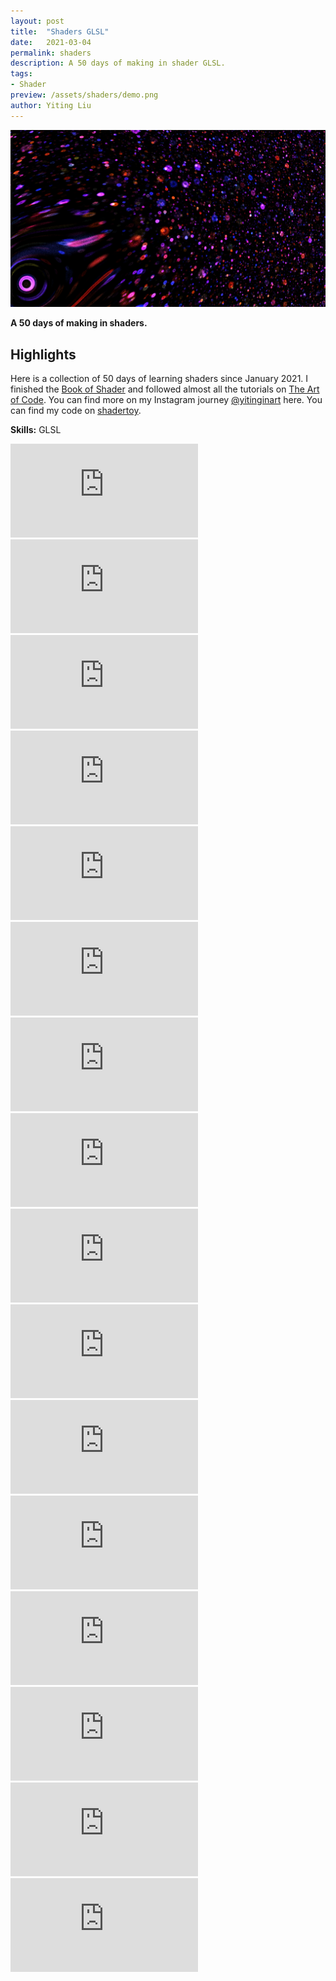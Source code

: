 ```yaml
---
layout: post
title:  "Shaders GLSL"
date:   2021-03-04
permalink: shaders
description: A 50 days of making in shader GLSL. 
tags: 
- Shader
preview: /assets/shaders/demo.png
author: Yiting Liu 
---
```


![assets/shaders/demo.png](assets/shaders/demo.png)

**A 50 days of making in shaders.**

## Highlights

Here is a collection of 50 days of learning shaders since January 2021. I finished the [Book of Shader](https://thebookofshaders.com/) and followed almost all the tutorials on [The Art of Code](https://www.youtube.com/c/TheArtofCodeIsCool/playlists). You can find more on my Instagram journey [@yitinginart](https://www.instagram.com/yitinginart/) here. You can find my code on [shadertoy](https://www.shadertoy.com/user/YitingLiu). 

**Skills:** GLSL

<div class="grid-parent2">

<div class="iframe-container">
<iframe class="responsive-iframe" src="https://player.vimeo.com/video/520156152" frameborder="0" allow="autoplay; fullscreen" allowfullscreen></iframe>
</div>

<div class="iframe-container">
<iframe class="responsive-iframe" src="https://player.vimeo.com/video/520156071" frameborder="0" allow="autoplay; fullscreen" allowfullscreen></iframe>
</div>

<div class="iframe-container">
<iframe class="responsive-iframe" src="https://player.vimeo.com/video/520156333" frameborder="0" allow="autoplay; fullscreen" allowfullscreen></iframe>
</div>

<div class="iframe-container">
<iframe class="responsive-iframe" src="https://player.vimeo.com/video/520156276" frameborder="0" allow="autoplay; fullscreen" allowfullscreen></iframe>
</div>

<div class="iframe-container">
<iframe class="responsive-iframe" src="https://player.vimeo.com/video/520156130" frameborder="0" allow="autoplay; fullscreen" allowfullscreen></iframe>
</div>

<div class="iframe-container">
<iframe class="responsive-iframe" src="https://player.vimeo.com/video/520221840" frameborder="0" allow="autoplay; fullscreen" allowfullscreen></iframe>
</div>

<div class="iframe-container">
<iframe class="responsive-iframe" src="https://player.vimeo.com/video/520221825" frameborder="0" allow="autoplay; fullscreen" allowfullscreen></iframe>
</div>

<div class="iframe-container">
<iframe class="responsive-iframe" src="https://player.vimeo.com/video/520221800" frameborder="0" allow="autoplay; fullscreen" allowfullscreen></iframe>
</div>

<div class="iframe-container">
<iframe class="responsive-iframe" src="https://player.vimeo.com/video/520221771" frameborder="0" allow="autoplay; fullscreen" allowfullscreen></iframe>
</div>

<div class="iframe-container">
<iframe class="responsive-iframe" src="https://player.vimeo.com/video/520221720" frameborder="0" allow="autoplay; fullscreen" allowfullscreen></iframe>
</div>

<div class="iframe-container">
<iframe class="responsive-iframe" src="https://player.vimeo.com/video/520221697" frameborder="0" allow="autoplay; fullscreen" allowfullscreen></iframe>
</div>

<div class="iframe-container">
<iframe class="responsive-iframe" src="https://player.vimeo.com/video/520222622" frameborder="0" allow="autoplay; fullscreen" allowfullscreen></iframe>
</div>
<div class="iframe-container">
<iframe class="responsive-iframe" src="https://player.vimeo.com/video/520222638" frameborder="0" allow="autoplay; fullscreen" allowfullscreen></iframe>
</div>
<div class="iframe-container">
<iframe class="responsive-iframe" src="https://player.vimeo.com/video/520222663" frameborder="0" allow="autoplay; fullscreen" allowfullscreen></iframe>
</div>
<div class="iframe-container">
<iframe class="responsive-iframe" src="https://player.vimeo.com/video/520222680" frameborder="0" allow="autoplay; fullscreen" allowfullscreen></iframe>
</div>

<div class="iframe-container">
<iframe class="responsive-iframe" src="https://player.vimeo.com/video/520223332" frameborder="0" allow="autoplay; fullscreen" allowfullscreen></iframe>
</div>




</div>
